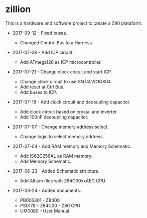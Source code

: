 # zillion
This is a hardware and software project to create a Z80 plataform.

* 2017-09-12 - Fixed buses.
  * Changed Control Bus to a Harness.

* 2017-07-28 - Add ICP circuit.
  * Add ATmega128 as ICP microcontroller.

* 2017-07-21 - Change clock circuit and start ICP.
  * Change clock circuit to use SN74LVC1GX04.
  * Add reset at Ctrl Bus.
  * Add buses to ICP.

* 2017-07-18 - Add clock circuit and decoupling capacitor.
  * Add clock circuit based on crystal and inverter.
  * Add 100nF decoupling capacitor.

* 2017-07-07 - Change memory address select.
  * Change logic to select memory address.

* 2017-07-04 - Add RAM memory and Memory Schematic.
  * Add IS62C256AL as RAM memory.
  * Add Memory Schematic.

* 2017-06-23 - Added Schematic structure.
  * Add Altium files with Z84C00xxAEG CPU.

* 2017-03-24 - Added documents.
  * PB006301 - Z8400
  * PS0178   - Z84C00 - Z80 CPU
  * UM0080   - User Manual
  